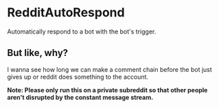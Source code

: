 # RedditAutoRespond

Automatically respond to a bot with the bot's trigger.

## But like, why?

I wanna see how long we can make a comment chain before the bot just gives up or reddit does something to the account.

**Note: Please only run this on a private subreddit so that other people aren't disrupted by the constant message stream.**
